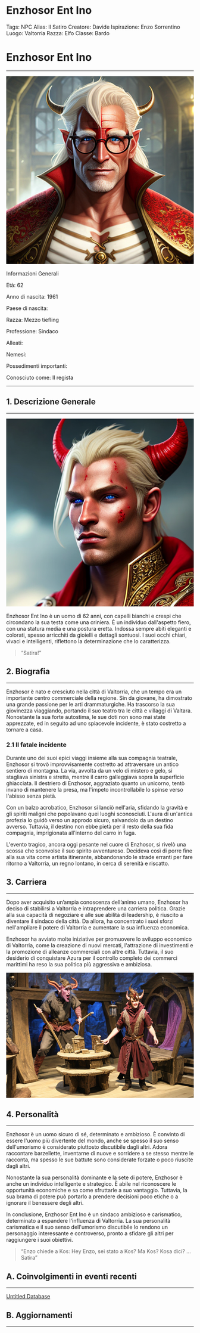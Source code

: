 # Enzhosor Ent Ino

Tags: NPC
Alias: Il Satiro
Creatore: Davide
Ispirazione: Enzo Sorrentino
Luogo: Valtorria
Razza: Elfo
Classe: Bardo

# Enzhosor Ent Ino

---

![a-male-tiefling-red-skin-and-blonde-hair-old-age-spectacles-.png](Enzhosor%20Ent%20Ino%20d098e258d48c4aaea0dccbf531c4688c/a-male-tiefling-red-skin-and-blonde-hair-old-age-spectacles-.png)

Informazioni Generali

Età: 62

Anno di nascita: 1961

Paese di nascita:

Razza: Mezzo tiefling

Professione: Sindaco

Alleati:

Nemesi:

Possedimenti importanti:

Conosciuto come: Il regista

---

## 1. Descrizione Generale

---

![a-male-tiefling-red-skin-and-blonde-hair-.png](Enzhosor%20Ent%20Ino%20d098e258d48c4aaea0dccbf531c4688c/a-male-tiefling-red-skin-and-blonde-hair-.png)

Enzhosor Ent Ino è un uomo di 62 anni, con capelli bianchi e crespi che circondano la sua testa come una criniera. È un individuo dall'aspetto fiero, con una statura media e una postura eretta. Indossa sempre abiti eleganti e colorati, spesso arricchiti da gioielli e dettagli sontuosi. I suoi occhi chiari, vivaci e intelligenti, riflettono la determinazione che lo caratterizza.

> “Satira!”
> 

## 2. Biografia

---

Enzhosor è nato e cresciuto nella città di Valtorria, che un tempo era un importante centro commerciale della regione. Sin da giovane, ha dimostrato una grande  passione per le arti drammaturgiche. Ha trascorso la sua giovinezza viaggiando, portando il suo teatro tra le città e villaggi di Valtara. Nonostante la sua forte autostima, le sue doti non sono mai state apprezzate, ed in seguito ad uno spiacevole incidente, è stato costretto a tornare a casa.

### 2.1 Il fatale incidente

Durante uno dei suoi epici viaggi insieme alla sua compagnia teatrale, Enzhosor si trovò improvvisamente costretto ad attraversare un antico sentiero di montagna. La via, avvolta da un velo di mistero e gelo, si stagliava sinistra e stretta, mentre il carro galleggiava sopra la superficie ghiacciata. Il destriero di Enzhosor, aggraziato quanto un unicorno, tentò invano di mantenere la presa, ma l'impeto incontrollabile lo spinse verso l'abisso senza pietà.

Con un balzo acrobatico, Enzhosor si lanciò nell'aria, sfidando la gravità e gli spiriti maligni che popolavano quei luoghi sconosciuti. L'aura di un'antica profezia lo guidò verso un approdo sicuro, salvandolo da un destino avverso. Tuttavia, il destino non ebbe pietà per il resto della sua fida compagnia, imprigionata all'interno del carro in fuga.

L'evento tragico, ancora oggi pesante nel cuore di Enzhosor, si rivelò una scossa che sconvolse il suo spirito avventuroso. Decideva così di porre fine alla sua vita come artista itinerante, abbandonando le strade erranti per fare ritorno a Valtorria, un regno lontano, in cerca di serenità e riscatto.

## 3. Carriera

---

Dopo aver acquisito un’ampia conoscenza dell’animo umano, Enzhosor ha deciso di stabilirsi a Valtorria e intraprendere una carriera politica. Grazie alla sua capacità di negoziare e alle sue abilità di leadership, è riuscito a diventare il sindaco della città. Da allora, ha concentrato i suoi sforzi nell'ampliare il potere di Valtorria e aumentare la sua influenza economica.

Enzhosor ha avviato molte iniziative per promuovere lo sviluppo economico di Valtorria, come la creazione di nuovi mercati, l'attrazione di investimenti e la promozione di alleanze commerciali con altre città. Tuttavia, il suo desiderio di conquistare Azura per il controllo completo dei commerci marittimi ha reso la sua politica più aggressiva e ambiziosa.

![a-fantasy-theatre-with-a-male-tiefling-playing--2.png](Enzhosor%20Ent%20Ino%20d098e258d48c4aaea0dccbf531c4688c/a-fantasy-theatre-with-a-male-tiefling-playing--2.png)

## 4. Personalità

---

Enzhosor è un uomo sicuro di sé, determinato e ambizioso. È convinto di essere l'uomo più divertente del mondo, anche se spesso il suo senso dell'umorismo è considerato piuttosto discutibile dagli altri. Adora raccontare barzellette, inventarne di nuove e sorridere a se stesso mentre le racconta, ma spesso le sue battute sono considerate forzate o poco riuscite dagli altri.

Nonostante la sua personalità dominante e la sete di potere, Enzhosor è anche un individuo intelligente e strategico. È abile nel riconoscere le opportunità economiche e sa come sfruttarle a suo vantaggio. Tuttavia, la sua brama di potere può portarlo a prendere decisioni poco etiche o a ignorare il benessere degli altri.

In conclusione, Enzhosor Ent Ino è un sindaco ambizioso e carismatico, determinato a espandere l'influenza di Valtorria. La sua personalità carismatica e il suo senso dell'umorismo discutibile lo rendono un personaggio interessante e controverso, pronto a sfidare gli altri per raggiungere i suoi obiettivi.

> “Enzo chiede a Kos: Hey Enzo, sei stato a Kos? Ma Kos? Kosa dici? … Satira”
> 

## A. Coinvolgimenti in eventi recenti

---

[Untitled Database](Enzhosor%20Ent%20Ino%20d098e258d48c4aaea0dccbf531c4688c/Untitled%20Database%20b540a0577b624713b0d8ac194cd482f5.csv)

## B. Aggiornamenti

---

[](Enzhosor%20Ent%20Ino%20d098e258d48c4aaea0dccbf531c4688c/Untitled%205bbba70bc8d14d398e68283ff572fd85.csv)